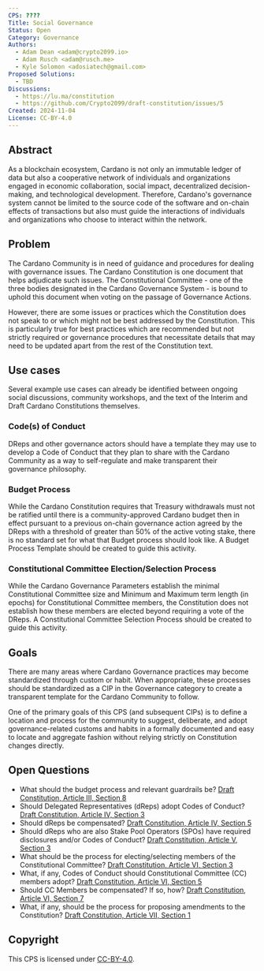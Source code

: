 ```yaml
---
CPS: ????
Title: Social Governance
Status: Open
Category: Governance
Authors:
  - Adam Dean <adam@crypto2099.io>
  - Adam Rusch <adam@rusch.me>
  - Kyle Solomon <adosiatech@gmail.com>
Proposed Solutions:
  - TBD
Discussions:
  - https://lu.ma/constitution
  - https://github.com/Crypto2099/draft-constitution/issues/5
Created: 2024-11-04
License: CC-BY-4.0
---
```


## Abstract

As a blockchain ecosystem, Cardano is not only an immutable ledger of data but
also a cooperative network of individuals and organizations engaged in economic
collaboration, social impact, decentralized decision-making, and technological
development. Therefore, Cardano's governance system cannot be limited to the
source code of the software and on-chain effects of transactions but also must
guide the interactions of individuals and organizations who choose to interact
within the network.

## Problem

The Cardano Community is in need of guidance and procedures for dealing with
governance issues. The Cardano Constitution is one document that helps
adjudicate such issues. The Constitutional Committee - one of the three bodies
designated in the Cardano Governance System - is bound to uphold this document
when voting on the passage of Governance Actions.

However, there are some issues or practices which the Constitution does not
speak to or which might not be best addressed by the Constitution. This is
particularly true for best practices which are recommended but not strictly
required or governance procedures that necessitate details that may need to be
updated apart from the rest of the Constitution text.

## Use cases

Several example use cases can already be identified between ongoing social
discussions, community workshops, and the text of the Interim and Draft Cardano
Constitutions themselves.

### Code(s) of Conduct

DReps and other governance actors should have a template they may use to develop
a Code of Conduct that they plan to share with the Cardano Community as a way to
self-regulate and make transparent their governance philosophy.

### Budget Process

While the Cardano Constitution requires that Treasury withdrawals must not be
ratified until there is a community-approved Cardano budget then in effect
pursuant to a previous on-chain governance action agreed by the DReps with a
threshold of greater than 50% of the active voting stake, there is no standard
set for what that Budget process should look like. A Budget Process Template
should be created to guide this activity.

### Constitutional Committee Election/Selection Process

While the Cardano Governance Parameters establish the minimal Constitutional
Committee size and Minimum and Maximum term length (in epochs) for
Constitutional Committee members, the Constitution does not establish how these
members are elected beyond requiring a vote of the DReps. A Constitutional
Committee Selection Process should be created to guide this activity.

## Goals

There are many areas where Cardano Governance practices may become standardized
through custom or habit. When appropriate, these processes should be
standardized as a CIP in the Governance category to create a transparent
template for the Cardano Community to follow.

One of the primary goals of this CPS (and subsequent CIPs) is to define a
location and process for the community to suggest, deliberate, and adopt
governance-related customs and habits in a formally documented and easy to
locate and aggregate fashion without relying strictly on Constitution changes
directly.

## Open Questions

* What should the budget process and relevant guardrails be?
  [Draft Constitution, Article III, Section 8](https://github.com/Crypto2099/draft-constitution/blob/d7b3ff919418632afba7bb8aa43e6a4fe08bc470/CONSTITUTION.md#section-8)
* Should Delegated Representatives (dReps) adopt Codes of Conduct?
  [Draft Constitution, Article IV, Section 3](https://github.com/Crypto2099/draft-constitution/blob/d7b3ff919418632afba7bb8aa43e6a4fe08bc470/CONSTITUTION.md#section-3-2)
* Should dReps be compensated?
  [Draft Constitution, Article IV, Section 5](https://github.com/Crypto2099/draft-constitution/blob/d7b3ff919418632afba7bb8aa43e6a4fe08bc470/CONSTITUTION.md#section-5-1)
* Should dReps who are also Stake Pool Operators (SPOs) have required
  disclosures and/or Codes of Conduct?
  [Draft Constitution, Article V, Section 3](https://github.com/Crypto2099/draft-constitution/blob/d7b3ff919418632afba7bb8aa43e6a4fe08bc470/CONSTITUTION.md#section-3-3)
* What should be the process for electing/selecting members of the
  Constitutional Committee?
  [Draft Constitution, Article VI, Section 3](https://github.com/Crypto2099/draft-constitution/blob/d7b3ff919418632afba7bb8aa43e6a4fe08bc470/CONSTITUTION.md#section-3-4)
* What, if any, Codes of Conduct should Constitutional Committee (CC) members
  adopt?
  [Draft Constitution, Article VI, Section 5](https://github.com/Crypto2099/draft-constitution/blob/d7b3ff919418632afba7bb8aa43e6a4fe08bc470/CONSTITUTION.md#section-5-2)
* Should CC Members be compensated? If so, how?
  [Draft Constitution, Article VI, Section 7](https://github.com/Crypto2099/draft-constitution/blob/d7b3ff919418632afba7bb8aa43e6a4fe08bc470/CONSTITUTION.md#section-7-1)
* What, if any, should be the process for proposing amendments to the
  Constitution?
  [Draft Constitution, Article VII, Section 1](https://github.com/Crypto2099/draft-constitution/blob/d7b3ff919418632afba7bb8aa43e6a4fe08bc470/CONSTITUTION.md#section-1-6)

## Copyright

This CPS is licensed under
[CC-BY-4.0](https://creativecommons.org/licenses/by/4.0/legalcode).

